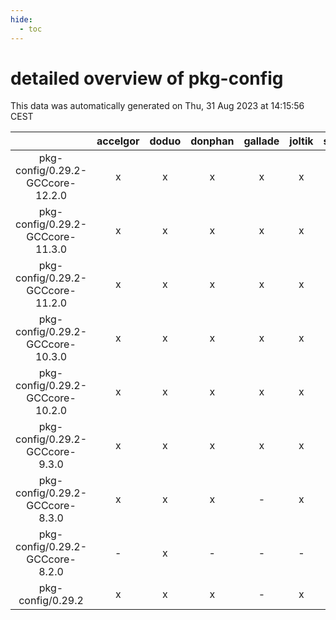 ```yaml
---
hide:
  - toc
---
```


detailed overview of pkg-config
===============================


This data was automatically generated on Thu, 31 Aug 2023 at 14:15:56 CEST  

| |accelgor|doduo|donphan|gallade|joltik|skitty|swalot|victini|
| :---: | :---: | :---: | :---: | :---: | :---: | :---: | :---: | :---: |
|pkg-config/0.29.2-GCCcore-12.2.0|x|x|x|x|x|x|x|x|
|pkg-config/0.29.2-GCCcore-11.3.0|x|x|x|x|x|x|x|x|
|pkg-config/0.29.2-GCCcore-11.2.0|x|x|x|x|x|x|x|x|
|pkg-config/0.29.2-GCCcore-10.3.0|x|x|x|x|x|x|x|x|
|pkg-config/0.29.2-GCCcore-10.2.0|x|x|x|x|x|x|x|x|
|pkg-config/0.29.2-GCCcore-9.3.0|x|x|x|x|x|x|x|x|
|pkg-config/0.29.2-GCCcore-8.3.0|x|x|x|-|x|x|x|x|
|pkg-config/0.29.2-GCCcore-8.2.0|-|x|-|-|-|-|x|-|
|pkg-config/0.29.2|x|x|x|-|x|x|x|x|
